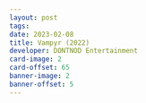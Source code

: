 ```yaml
---
layout: post
tags: 
date: 2023-02-08
title: Vampyr (2022)
developer: DONTNOD Entertainment
card-image: 2
card-offset: 65
banner-image: 2
banner-offset: 5
---
```

